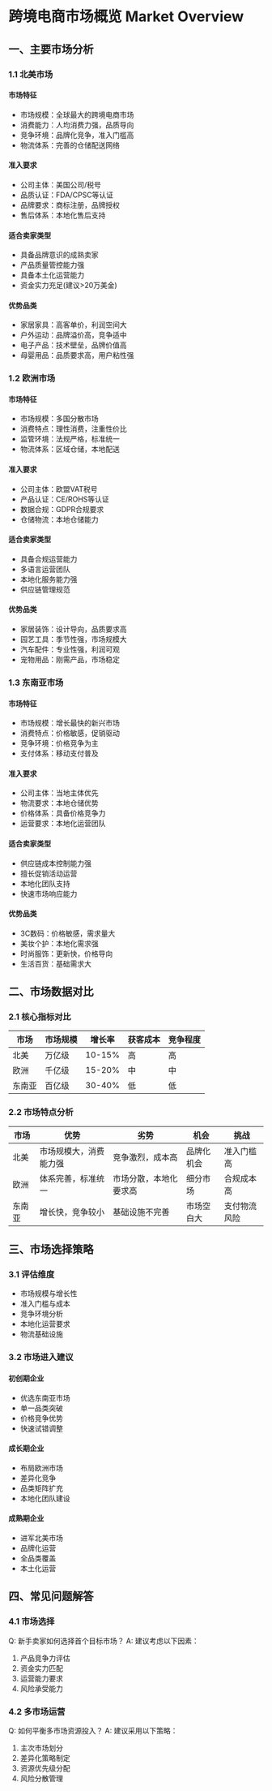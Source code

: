 # 跨境电商市场概览 Market Overview

## 一、主要市场分析
### 1.1 北美市场
#### 市场特征
- 市场规模：全球最大的跨境电商市场
- 消费能力：人均消费力强，品质导向
- 竞争环境：品牌化竞争，准入门槛高
- 物流体系：完善的仓储配送网络

#### 准入要求
- 公司主体：美国公司/税号
- 品质认证：FDA/CPSC等认证
- 品牌要求：商标注册，品牌授权
- 售后体系：本地化售后支持

#### 适合卖家类型
- 具备品牌意识的成熟卖家
- 产品质量管控能力强
- 具备本土化运营能力
- 资金实力充足(建议>20万美金)

#### 优势品类
- 家居家具：高客单价，利润空间大
- 户外运动：品牌溢价高，竞争适中
- 电子产品：技术壁垒，品牌价值高
- 母婴用品：品质要求高，用户粘性强

### 1.2 欧洲市场
#### 市场特征
- 市场规模：多国分散市场
- 消费特点：理性消费，注重性价比
- 监管环境：法规严格，标准统一
- 物流体系：区域仓储，本地配送

#### 准入要求
- 公司主体：欧盟VAT税号
- 产品认证：CE/ROHS等认证
- 数据合规：GDPR合规要求
- 仓储物流：本地仓储能力

#### 适合卖家类型
- 具备合规运营能力
- 多语言运营团队
- 本地化服务能力强
- 供应链管理规范

#### 优势品类
- 家居装饰：设计导向，品质要求高
- 园艺工具：季节性强，市场规模大
- 汽车配件：专业性强，利润可观
- 宠物用品：刚需产品，市场稳定

### 1.3 东南亚市场
#### 市场特征
- 市场规模：增长最快的新兴市场
- 消费特点：价格敏感，促销驱动
- 竞争环境：价格竞争为主
- 支付体系：移动支付普及

#### 准入要求
- 公司主体：当地主体优先
- 物流要求：本地仓储优势
- 价格体系：具备价格竞争力
- 运营要求：本地化运营团队

#### 适合卖家类型
- 供应链成本控制能力强
- 擅长促销活动运营
- 本地化团队支持
- 快速市场响应能力

#### 优势品类
- 3C数码：价格敏感，需求量大
- 美妆个护：本地化需求强
- 时尚服饰：更新快，价格导向
- 生活百货：基础需求大

## 二、市场数据对比
### 2.1 核心指标对比
| 市场 | 市场规模 | 增长率 | 获客成本 | 竞争程度 |
|-----|---------|--------|---------|---------|
| 北美 | 万亿级 | 10-15% | 高 | 高 |
| 欧洲 | 千亿级 | 15-20% | 中 | 中 |
| 东南亚 | 百亿级 | 30-40% | 低 | 低 |

### 2.2 市场特点分析
| 市场 | 优势 | 劣势 | 机会 | 挑战 |
|-----|------|------|------|------|
| 北美 | 市场规模大，消费能力强 | 竞争激烈，成本高 | 品牌化机会 | 准入门槛高 |
| 欧洲 | 体系完善，标准统一 | 市场分散，本地化要求高 | 细分市场 | 合规成本高 |
| 东南亚 | 增长快，竞争较小 | 基础设施不完善 | 市场空白大 | 支付物流风险 |

## 三、市场选择策略
### 3.1 评估维度
- 市场规模与增长性
- 准入门槛与成本
- 竞争环境分析
- 本地化运营要求
- 物流基础设施

### 3.2 市场进入建议
#### 初创期企业
- 优选东南亚市场
- 单一品类突破
- 价格竞争优势
- 快速试错调整

#### 成长期企业
- 布局欧洲市场
- 差异化竞争
- 品类矩阵扩充
- 本地化团队建设

#### 成熟期企业
- 进军北美市场
- 品牌化运营
- 全品类覆盖
- 本土化运营

## 四、常见问题解答
### 4.1 市场选择
Q: 新手卖家如何选择首个目标市场？
A: 建议考虑以下因素：
1. 产品竞争力评估
2. 资金实力匹配
3. 运营能力要求
4. 风险承受能力

### 4.2 多市场运营
Q: 如何平衡多市场资源投入？
A: 建议采用以下策略：
1. 主次市场划分
2. 差异化策略制定
3. 资源优先级分配
4. 风险分散管理 